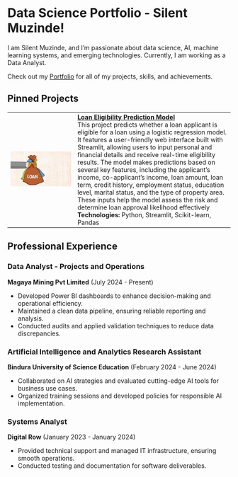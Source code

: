 # Data Science Portfolio - Silent Muzinde!

I am Silent Muzinde, and I’m passionate about data science, AI, machine learning systems, and emerging technologies. Currently, I am working as a Data Analyst.

Check out my [Portfolio](https://github.com/silentmuzinde/Data-Science-Portfolio) for all of my projects, skills, and achievements.

## Pinned Projects
<table> 
  <tr> <td width="30%"> <img src="assets/loan_img.jpg" width="100%"> </td> <td> <a href="https://github.com/silentmuzinde/Data-Science-Portfolio/tree/main/ML_Projects/Loan_Eligibility_Model"><strong>Loan Eligibility Prediction Model</strong></a>
    <br> This project predicts whether a loan applicant is eligible for a loan using a logistic regression model. It features a user-friendly web interface built with Streamlit, allowing users to input personal and financial details and receive real-time eligibility results. The model makes predictions based on several key features, including the applicant’s income, co-applicant’s income, loan amount, loan term, credit history, employment status, education level, marital status, and the type of property area. These inputs help the model assess the risk and determine loan approval likelihood effectively
    <br><strong>Technologies:</strong> Python, Streamlit, Scikit-learn, Pandas </td> </tr> </table> 
    
## Professional Experience
### Data Analyst - Projects and Operations
**Magaya Mining Pvt Limited** (July 2024 - Present)
- Developed Power BI dashboards to enhance decision-making and operational efficiency.
- Maintained a clean data pipeline, ensuring reliable reporting and analysis.
- Conducted audits and applied validation techniques to reduce data discrepancies.

### Artificial Intelligence and Analytics Research Assistant
**Bindura University of Science Education** (February 2024 - June 2024)
- Collaborated on AI strategies and evaluated cutting-edge AI tools for business use cases.
- Organized training sessions and developed policies for responsible AI implementation.

### Systems Analyst
**Digital Row** (January 2023 - January 2024)
- Provided technical support and managed IT infrastructure, ensuring smooth operations.
- Conducted testing and documentation for software deliverables.
